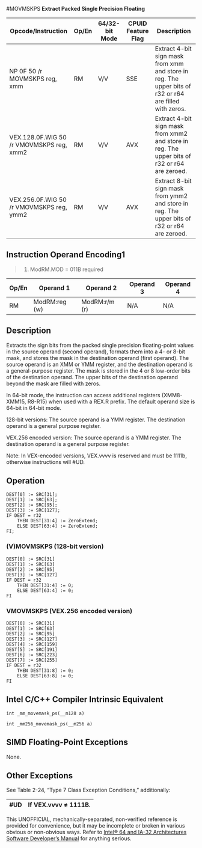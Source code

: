 #MOVMSKPS
**Extract Packed Single Precision Floating**

| Opcode/Instruction                       | Op/En | 64/32-bit Mode | CPUID Feature Flag | Description                                                                                            |
| ---------------------------------------- | ----- | -------------- | ------------------ | ------------------------------------------------------------------------------------------------------ |
| NP 0F 50 /r MOVMSKPS reg, xmm            | RM    | V/V            | SSE                | Extract 4-bit sign mask from xmm and store in reg. The upper bits of r32 or r64 are filled with zeros. |
| VEX.128.0F.WIG 50 /r VMOVMSKPS reg, xmm2 | RM    | V/V            | AVX                | Extract 4-bit sign mask from xmm2 and store in reg. The upper bits of r32 or r64 are zeroed.           |
| VEX.256.0F.WIG 50 /r VMOVMSKPS reg, ymm2 | RM    | V/V            | AVX                | Extract 8-bit sign mask from ymm2 and store in reg. The upper bits of r32 or r64 are zeroed.           |

## Instruction Operand Encoding1

> 1. ModRM.MOD = 011B required

| Op/En | Operand 1     | Operand 2     | Operand 3 | Operand 4 |
| ----- | ------------- | ------------- | --------- | --------- |
| RM    | ModRM:reg (w) | ModRM:r/m (r) | N/A       | N/A       |

## Description

Extracts the sign bits from the packed single precision floating-point values in the source operand (second operand), formats them into a 4- or 8-bit mask, and stores the mask in the destination operand (first operand). The source operand is an XMM or YMM register, and the destination operand is a general-purpose register. The mask is stored in the 4 or 8 low-order bits of the destination operand. The upper bits of the destination operand beyond the mask are filled with zeros.

In 64-bit mode, the instruction can access additional registers (XMM8-XMM15, R8-R15) when used with a REX.R prefix. The default operand size is 64-bit in 64-bit mode.

128-bit versions: The source operand is a YMM register. The destination operand is a general purpose register.

VEX.256 encoded version: The source operand is a YMM register. The destination operand is a general purpose register.

Note: In VEX-encoded versions, VEX.vvvv is reserved and must be 1111b, otherwise instructions will #​​​UD.

## Operation

```
DEST[0] := SRC[31];
DEST[1] := SRC[63];
DEST[2] := SRC[95];
DEST[3] := SRC[127];
IF DEST = r32
    THEN DEST[31:4] := ZeroExtend;
    ELSE DEST[63:4] := ZeroExtend;
FI;

```

### (V)MOVMSKPS (128-bit version)

```
DEST[0] := SRC[31]
DEST[1] := SRC[63]
DEST[2] := SRC[95]
DEST[3] := SRC[127]
IF DEST = r32
    THEN DEST[31:4] := 0;
    ELSE DEST[63:4] := 0;
FI

```

### VMOVMSKPS (VEX.256 encoded version)

```
DEST[0] := SRC[31]
DEST[1] := SRC[63]
DEST[2] := SRC[95]
DEST[3] := SRC[127]
DEST[4] := SRC[159]
DEST[5] := SRC[191]
DEST[6] := SRC[223]
DEST[7] := SRC[255]
IF DEST = r32
    THEN DEST[31:8] := 0;
    ELSE DEST[63:8] := 0;
FI

```

## Intel C/C++ Compiler Intrinsic Equivalent

```
int _mm_movemask_ps(__m128 a)

```

```
int _mm256_movemask_ps(__m256 a)

```

## SIMD Floating-Point Exceptions

None.

## Other Exceptions

See Table 2-24, “Type 7 Class Exception Conditions,” additionally:

| #​​​UD | If VEX.vvvv ≠ 1111B. |
| ------ | -------------------- |

This UNOFFICIAL, mechanically-separated, non-verified reference is provided for convenience, but it may be
incomplete or broken in various obvious or non-obvious
ways. Refer to [Intel® 64 and IA-32 Architectures Software Developer’s Manual](https://software.intel.com/en-us/download/intel-64-and-ia-32-architectures-sdm-combined-volumes-1-2a-2b-2c-2d-3a-3b-3c-3d-and-4) for anything serious.
